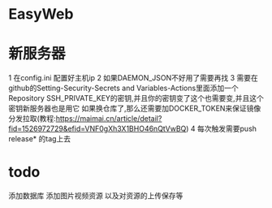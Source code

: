 # EasyWeb

# 新服务器
1 在config.ini 配置好主机ip
2 如果DAEMON_JSON不好用了需要再找
3 需要在github的Setting-Security-Secrets and Variables-Actions里面添加一个Repository SSH_PRIVATE_KEY的密钥,并且你的密钥变了这个也需要变,并且这个密钥新服务器也是用它
如果换仓库了,那么还需要加DOCKER_TOKEN来保证镜像分发拉取(教程:https://maimai.cn/article/detail?fid=1526972729&efid=VNF0gXh3X1BHO46nQtVwBQ)
4 每次触发需要push release* 的tag上去

# todo
添加数据库
添加图片视频资源
以及对资源的上传保存等

